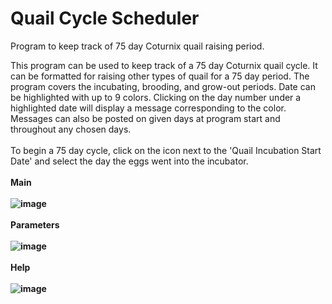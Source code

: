 # Quail Cycle Scheduler
Program to keep track of 75 day Coturnix quail raising period.

This program can be used to keep track of a 75 day Coturnix quail cycle.  It can be formatted for raising other types of quail for a 75 day period.  The program covers the incubating, brooding, and grow-out periods.  Date can be highlighted with up to 9 colors.  Clicking on the day number under a highlighted date will display a message corresponding to the color.  Messages can also be posted on given days at program start and throughout any chosen days.
<BR><BR>
To begin a 75 day cycle, click on the icon next to the 'Quail Incubation Start Date' and select the day the eggs went into the incubator.
<BR><BR>
<b>Main<b/>
<BR><BR>
![image](https://github.com/inwtx/QuailCycleScheduler/assets/32821617/70307306-942e-4d76-bbcf-4a8fdb5ce51b)
<BR><BR>
<b>Parameters<b/>
<BR><BR>
![image](https://github.com/inwtx/QuailCycleScheduler/assets/32821617/981d9690-51d6-48ef-841d-4eef17fb2162)
<BR><BR>
<b>Help<b/>
<BR><BR>
![image](https://github.com/inwtx/QuailCycleScheduler/assets/32821617/2d00a410-d491-4742-ae55-bead3e0f813f)

<BR><BR>
<BR><BR>


